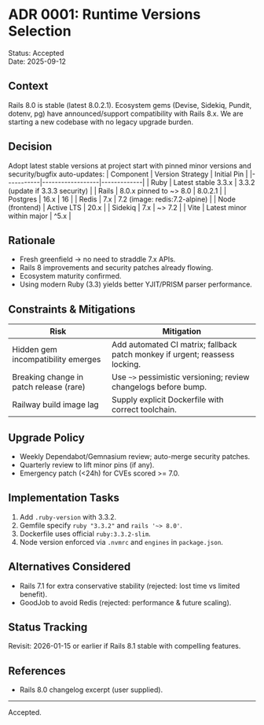 # ADR 0001: Runtime Versions Selection

Status: Accepted  
Date: 2025-09-12

## Context

Rails 8.0 is stable (latest 8.0.2.1). Ecosystem gems (Devise, Sidekiq, Pundit, dotenv, pg) have announced/support compatibility with Rails 8.x. We are starting a new codebase with no legacy upgrade burden.

## Decision

Adopt latest stable versions at project start with pinned minor versions and security/bugfix auto-updates:
| Component | Version Strategy | Initial Pin |
|-----------|------------------|-------------|
| Ruby | Latest stable 3.3.x | 3.3.2 (update if 3.3.3 security) |
| Rails | 8.0.x pinned to ~> 8.0 | 8.0.2.1 |
| Postgres | 16.x | 16 |
| Redis | 7.x | 7.2 (image: redis:7.2-alpine) |
| Node (frontend) | Active LTS | 20.x |
| Sidekiq | 7.x | ~> 7.2 |
| Vite | Latest minor within major | ^5.x |

## Rationale

- Fresh greenfield → no need to straddle 7.x APIs.
- Rails 8 improvements and security patches already flowing.
- Ecosystem maturity confirmed.
- Using modern Ruby (3.3) yields better YJIT/PRISM parser performance.

## Constraints & Mitigations

| Risk                                    | Mitigation                                                                  |
| --------------------------------------- | --------------------------------------------------------------------------- |
| Hidden gem incompatibility emerges      | Add automated CI matrix; fallback patch monkey if urgent; reassess locking. |
| Breaking change in patch release (rare) | Use `~>` pessimistic versioning; review changelogs before bump.             |
| Railway build image lag                 | Supply explicit Dockerfile with correct toolchain.                          |

## Upgrade Policy

- Weekly Dependabot/Gemnasium review; auto-merge security patches.
- Quarterly review to lift minor pins (if any).
- Emergency patch (<24h) for CVEs scored >= 7.0.

## Implementation Tasks

1. Add `.ruby-version` with 3.3.2.
2. Gemfile specify `ruby "3.3.2"` and `rails '~> 8.0'`.
3. Dockerfile uses official `ruby:3.3.2-slim`.
4. Node version enforced via `.nvmrc` and `engines` in `package.json`.

## Alternatives Considered

- Rails 7.1 for extra conservative stability (rejected: lost time vs limited benefit).
- GoodJob to avoid Redis (rejected: performance & future scaling).

## Status Tracking

Revisit: 2026-01-15 or earlier if Rails 8.1 stable with compelling features.

## References

- Rails 8.0 changelog excerpt (user supplied).

---

Accepted.

